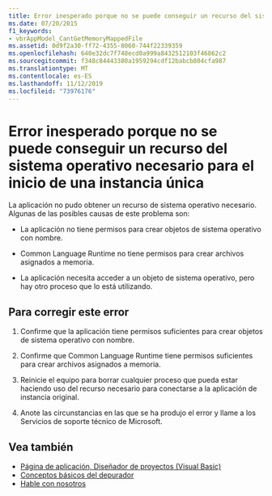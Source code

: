 ```yaml
---
title: Error inesperado porque no se puede conseguir un recurso del sistema operativo necesario para el inicio de una instancia única
ms.date: 07/20/2015
f1_keywords:
- vbrAppModel_CantGetMemoryMappedFile
ms.assetid: 0d9f2a30-ff72-4355-8060-744f22339359
ms.openlocfilehash: 640e32dc7f748ecd0a999a8432512103f46862c2
ms.sourcegitcommit: f348c84443380a1959294cdf12babcb804cfa987
ms.translationtype: MT
ms.contentlocale: es-ES
ms.lasthandoff: 11/12/2019
ms.locfileid: "73976176"
---
```

# <a name="an-unexpected-error-has-occurred-because-an-operating-system-resource-required-for-single-instance-startup-cannot-be-acquired"></a>Error inesperado porque no se puede conseguir un recurso del sistema operativo necesario para el inicio de una instancia única

La aplicación no pudo obtener un recurso de sistema operativo necesario. Algunas de las posibles causas de este problema son:  
  
- La aplicación no tiene permisos para crear objetos de sistema operativo con nombre.  
  
- Common Language Runtime no tiene permisos para crear archivos asignados a memoria.  
  
- La aplicación necesita acceder a un objeto de sistema operativo, pero hay otro proceso que lo está utilizando.  
  
## <a name="to-correct-this-error"></a>Para corregir este error  
  
1. Confirme que la aplicación tiene permisos suficientes para crear objetos de sistema operativo con nombre.  
  
2. Confirme que Common Language Runtime tiene permisos suficientes para crear archivos asignados a memoria.  
  
3. Reinicie el equipo para borrar cualquier proceso que pueda estar haciendo uso del recurso necesario para conectarse a la aplicación de instancia original.  
  
4. Anote las circunstancias en las que se ha produjo el error y llame a los Servicios de soporte técnico de Microsoft.  
  
## <a name="see-also"></a>Vea también

- [Página de aplicación, Diseñador de proyectos (Visual Basic)](/visualstudio/ide/reference/application-page-project-designer-visual-basic)
- [Conceptos básicos del depurador](/visualstudio/debugger/debugger-basics)
- [Hable con nosotros](/visualstudio/ide/feedback-options)
